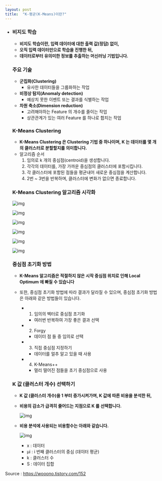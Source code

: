 ```yaml
---
layout: post
title:  "K-평균(K-Means)이란?"
---
```


- ### 비지도 학습

  - **비지도 학습이란, 입력 데이터에 대한 출력 값(정답) 없이,**
  - **오직 입력 데이터만으로 학습을 진행한 뒤,**
  - **데이터로부터 유의미한 정보를 추출하는 머신러닝 기법입니다.**

  ### 주요 기술

  - **군집화(Clustering)**
    - 유사한 데이터들을 그룹화하는 작업
  - **비정상 탐지(Anomaly detection)**
    - 예상치 못한 이벤트 또는 결과를 식별하는 작업
  - **차원 축소(Dimension reduction)**
    - 고려해야하는 Feature 의 개수를 줄이는 작업
    - 상관관계가 있는 여러 Feature 를 하나로 합치는 작업

  ### K-Means Clustering

  - **K-Means Clustering 은 Clustering 기법 중 하나이며, K 는 데이터를 몇 개의 클러스터로 분할할지를 의미합니다.**
  - 알고리즘 순서
    1. 임의로 k 개의 중심점(centroid)을 생성합니다.
    2. 각각의 데이터를, 가장 가까운 중심점의 클러스터에 포함시킵니다.
    3. 각 클러스터에 포함된 점들을 평균내어 새로운 중심점을 계산합니다.
    4. 2번 ~ 3번을 반복하며, 클러스터에 변화가 없으면 종료합니다.

  ### K-Means Clustering 알고리즘 시각화

  

  ![img](https://blog.kakaocdn.net/dn/cutF71/btrFNHlRf5K/tSNlC6c3pKlsftaqWkjWK0/img.png)

  

  

  ![img](https://blog.kakaocdn.net/dn/r8HPc/btrFKmoyQtM/RBqqqUaTe5tVoOeVTG1zmK/img.png)

  

  

  ![img](https://blog.kakaocdn.net/dn/RdPnw/btrFKGnGF6e/QOl7IrsCPr7pMcZmAMj8uk/img.png)

  

  

  ![img](https://blog.kakaocdn.net/dn/ZcLhm/btrFLA1N23S/2uRiTbnnM94TkvCp9z2jhK/img.png)

  

  

  ![img](https://blog.kakaocdn.net/dn/YbCfz/btrFIdT7f3N/YQ5X08s8vYFeOKKk93fuxK/img.png)

  

  

  ![img](https://blog.kakaocdn.net/dn/ci55ck/btrFMCd2WVe/kCe1qv6UoWeCJNNHvtfDH1/img.png)

  

  ### 중심점 초기화 방법

  - **K-Means 알고리즘은 적절하지 않은 시작 중심점 위치로 인해 Local Optimum 에 빠질 수 있습니다**

  - 또한, 중심점 초기화 방법에 따라 결과가 달라질 수 있으며, 중심점 초기화 방법은 아래와 같은 방법들이 있습니다.

    - 1) 임의의 벡터로 중심점 초기화

      - 여러번 반복하여 가장 좋은 결과 선택

    - 2) Forgy

      - 데이터 점 들 중 임의로 선택

    - 3) 직접 중심점 지정하기

      - 데이터를 얼추 알고 있을 때 사용

    - 4) K-Means++

      - 멀리 떨어진 점들을 초기 중심점으로 사용

  ### K 값 (클러스터 개수) 선택하기

  - **K 값 (클러스터 개수)을 1 부터 증가시켜가며, K 값에 따른 비용을 분석한 뒤,**

  - **비용의 감소가 급격히 줄어드는 지점으로 K 를 선택합니다.**

    

    ![img](https://blog.kakaocdn.net/dn/O61yd/btrFFZPbIXP/YKmTcdCH2VIEfyTRkuf0CK/img.png)

    

  - **비용 분석에 사용되는 비용함수는 아래와 같습니다.**

    

    ![img](https://blog.kakaocdn.net/dn/cI9O8z/btrFP0d9yyL/Ko6LKEOp1F5dWrE1VupPR1/img.png)

    

    - x : 데이터
    - μi : i 번째 클러스터의 중심 (데이터 평균)
    - k : 클러스터 수
    - S : 데이터 집합



Source : https://wooono.tistory.com/152